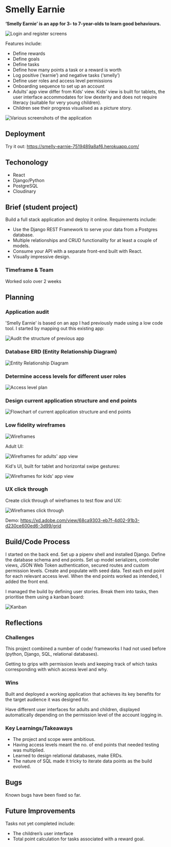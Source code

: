# Smelly Earnie
__‘Smelly Earnie’ is an app for 3- to 7-year-olds to learn good behaviours.__

![Login and register screens](https://github.com/user-attachments/assets/a9441841-6d5b-440a-b8e4-e0bd367062cc)

Features include:
* Define rewards
* Define goals
* Define tasks
* Define how many points a task or a reward is worth
* Log positive (‘earnie’) and negative tasks (‘smelly’)
* Define user roles and access level permissions
* Onboarding sequence to set up an account
* Adults’ app view differ from Kids’ view. Kids’ view is built for tablets, the user interface accommodates for low dexterity and does not require literacy (suitable for very young children).
* Children see their progress visualised as a picture story.

![Various screenshots of the application](https://github.com/user-attachments/assets/dc90b7d0-5986-4c8b-b01c-f00236d4d19c)


## Deployment
Try it out: https://smelly-earnie-7519489a8af6.herokuapp.com/

## Techonology
* React
* Django/Python
* PostgreSQL
* Cloudinary

## Brief (student project)
Build a full stack application and deploy it online. Requirements include:
* Use the Django REST Framework to serve your data from a Postgres database.
* Multiple relationships and CRUD functionality for at least a couple of models.
* Consume your API with a separate front-end built with React.
* Visually impressive design.

### Timeframe & Team
Worked solo over 2 weeks

## Planning
### Application audit
'Smelly Earnie' is based on an app I had previously made using a low code tool. I started by mapping out this existing app:

![Audit the structure of previous app](https://github.com/user-attachments/assets/2adb28c6-cc7c-4653-9ef5-ff2dfac20979)

### Database ERD (Entity Relationship Diagram)

![Entity Relationship Diagram](https://github.com/user-attachments/assets/3e6e13be-ca37-4901-8f6d-fefa6756c2a1)

### Determine access levels for different user roles

![Access level plan](https://github.com/user-attachments/assets/6f644d89-74f6-4c99-a8de-9213120b2497)

### Design current application structure and end points

![Flowchart of current application structure and end points](https://github.com/user-attachments/assets/a27820f2-bfd2-4fd8-82b1-479261fe2a89)

### Low fidelity wireframes
![Wireframes](https://github.com/user-attachments/assets/d9905982-5a0d-44d3-881e-d85c0a8c5ac7)

Adult UI:

![Wireframes for adults' app view](https://github.com/user-attachments/assets/4ef6a4d3-9387-4266-a8be-9d98fbb2a39b)

Kid's UI, built for tablet and horizontal swipe gestures:

![Wireframes for kids' app view](https://github.com/user-attachments/assets/9f51c7e7-fee1-4995-b8d6-d8b33d86c8f4)


### UX click through
Create click through of wireframes to test flow and UX:

![Wireframes click through](https://github.com/user-attachments/assets/49c2d3d9-836c-46fe-a0a3-8533344d1275)

Demo: https://xd.adobe.com/view/68ca9303-eb7f-4d02-91b3-d230ce600ed6-3d99/grid

## Build/Code Process
I started on the back end. Set up a pipenv shell and installed Django. Define the database schema and end points. Set up model serializers, controller views, JSON Web Token authentication, secured routes and custom permission levels. Create and populate with seed data. Test each end point for each relevant access level. When the end points worked as intended, I added the front end.

I managed the build by defining user stories. Break them into tasks, then prioritise them using a kanban board:

![Kanban](https://github.com/user-attachments/assets/009963b0-408d-4b04-ba87-676d5244b468)


## Reflections
### Challenges
This project combined a number of code/ frameworks I had not used before (python, Django, SQL, relational databases).

Getting to grips with permission levels and keeping track of which tasks corresponding with which access level and why.


### Wins
Built and deployed a working application that achieves its key benefits for the target audience it was designed for.

Have different user interfaces for adults and children, displayed automatically depending on the permission level of the account logging in.

### Key Learnings/Takeaways
* The project and scope were ambitious.
* Having access levels meant the no. of end points that needed testing was multiplied.
* Learned to design relational databases, make ERDs.
* The nature of SQL made it tricky to iterate data points as the build evolved.

## Bugs
Known bugs have been fixed so far.

## Future Improvements
Tasks not yet completed include:
* The children’s user interface
* Total point calculation for tasks associated with a reward goal.